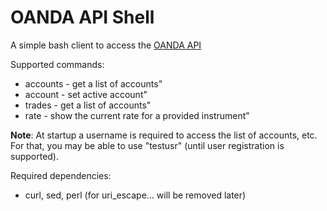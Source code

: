 OANDA API Shell
===============

A simple bash client to access the [OANDA API](https://github.com/oanda/apidocs)

Supported commands:

* accounts - get a list of accounts"
* account - set active account"
* trades - get a list of accounts"
* rate - show the current rate for a provided instrument"

**Note**: At startup a username is required to access the list of accounts, etc.  For that, you may be able to use "testusr" (until user registration is supported).

Required dependencies:

* curl, sed, perl (for uri_escape... will be removed later)
